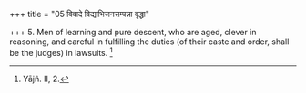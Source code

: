 +++
title = "05 विवादे विद्याभिजनसम्पन्ना वृद्धा"

+++
5. Men of learning and pure descent, who are aged, clever in reasoning, and careful in fulfilling the duties (of their caste and order, shall be the judges) in lawsuits. [^3] 


[^3]:  Yājñ. II, 2.
